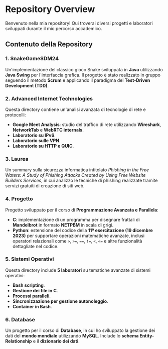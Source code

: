 # Repository Overview

Benvenuto nella mia repository! Qui troverai diversi progetti e laboratori sviluppati durante il mio percorso accademico. 

## Contenuto della Repository

### 1. SnakeGameSDM24
Un'implementazione del classico gioco Snake sviluppata in **Java** utilizzando **Java Swing** per l'interfaccia grafica. Il progetto è stato realizzato in gruppo seguendo il metodo **Scrum** e applicando il paradigma del **Test-Driven Development (TDD)**.

### 2. Advanced Internet Technologies
Questa directory contiene un'analisi avanzata di tecnologie di rete e protocolli:
- **Google Meet Analysis**: studio del traffico di rete utilizzando **Wireshark**, **NetworkTab** e **WebRTC internals**.
- **Laboratorio su IPv6**.
- **Laboratorio sulle VPN**.
- **Laboratorio su HTTP e QUIC**.

### 3. Laurea
Un summary sulla sicurezza informatica intitolato *Phishing in the Free Waters: A Study of Phishing Attacks Created by Using Free Website Builders Services*, in cui analizzo le tecniche di phishing realizzate tramite servizi gratuiti di creazione di siti web.

### 4. Progetto
Progetto sviluppato per il corso di **Programmazione Avanzata e Parallela**:
- **C**: implementazione di un programma per disegnare frattali di **Mandelbrot** in formato **NETPBM** in scala di grigi.
- **Python**: estensione del codice della **11ª esercitazione (19 dicembre 2023)** per supportare operazioni matematiche avanzate, inclusi operatori relazionali come `>`, `>=`, `==`, `!=`, `<`, `<=` e altre funzionalità dettagliate nel codice.

### 5. Sistemi Operativi
Questa directory include **5 laboratori** su tematiche avanzate di sistemi operativi:
- **Bash scripting**.
- **Gestione dei file in C**.
- **Processi paralleli**.
- **Sincronizzazione per gestione autonoleggio**.
- **Container in Bash**.

### 6. Database
Un progetto per il corso di **Database**, in cui ho sviluppato la gestione dei dati del **mondo mondiale** utilizzando **MySQL**. Include lo **schema Entity-Relationship** e il **dizionario dei dati**.



